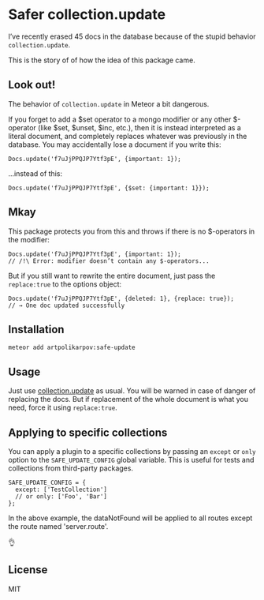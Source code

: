 # Safer collection.update

I’ve recently erased 45 docs in the database because of the stupid behavior `collection.update`.

This is the story of of how the idea of this package came.

## Look out!
The behavior of `collection.update` in Meteor a bit dangerous.

If you forget to add a $set operator to a mongo modifier or any other $-operator (like $set, $unset, $inc, etc.), then it is instead interpreted as a literal document, and completely replaces whatever was previously in the database.
You may accidentally lose a document if you write this:
```
Docs.update('f7uJjPPQJP7Ytf3pE', {important: 1});
```

...instead of this:
```
Docs.update('f7uJjPPQJP7Ytf3pE', {$set: {important: 1}});
```


## Mkay
This package protects you from this and throws if there is no $-operators in the modifier:
```
Docs.update('f7uJjPPQJP7Ytf3pE', {important: 1});
// /!\ Error: modifier doesn’t contain any $-operators...
```

But if you still want to rewrite the entire document, just pass the `replace:true` to the options object:
```
Docs.update('f7uJjPPQJP7Ytf3pE', {deleted: 1}, {replace: true});
// → One doc updated successfully
```


## Installation
```
meteor add artpolikarpov:safe-update
```

## Usage
Just use [collection.update](http://docs.meteor.com/#/full/update) as usual. You will be warned in case of danger of replacing the docs.
But if replacement of the whole document is what you need, force it using `replace:true`.

## Applying to specific collections

You can apply a plugin to a specific collections by passing an `except` or `only` option to the `SAFE_UPDATE_CONFIG` global variable. This is useful for tests and collections from third-party packages.
```
SAFE_UPDATE_CONFIG = {
  except: ['TestCollection']
  // or only: ['Foo', 'Bar']
};
```

In the above example, the dataNotFound will be applied to all routes except the route named 'server.route'.

:ok_hand:

## License
MIT
